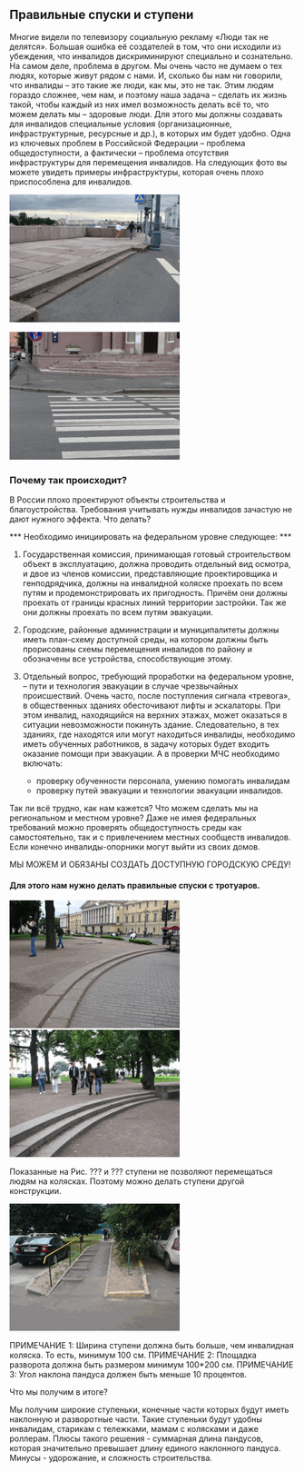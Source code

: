 ## Правильные спуски и ступени

Многие видели по телевизору социальную рекламу «Люди так не делятся». Большая ошибка её создателей в том, что они исходили из убеждения, что инвалидов дискриминируют специально и сознательно. На самом деле, проблема в другом. Мы очень часто не думаем о тех людях, которые живут рядом с нами. И, сколько бы нам ни говорили, что инвалиды – это такие же люди, как мы, это не так. Этим людям гораздо сложнее, чем нам, и поэтому наша задача – сделать их жизнь такой, чтобы каждый из них имел возможность делать всё то, что можем делать мы – здоровые люди. Для этого мы должны создавать для инвалидов специальные условия (организационные, инфраструктурные, ресурсные и др.), в которых им будет удобно.
Одна из ключевых проблем в Российской Федерации – проблема общедоступности, а фактически – проблема отсутствия инфраструктуры для перемещения инвалидов. На следующих фото вы можете увидеть примеры инфраструктуры, которая очень плохо приспособлена для инвалидов.


![Нет спуска](/image/fig2_48.png "Нет спуска")

![Спуск есть, но крутой](/image/fig2_49.png "Спуск есть, но крутой")

### Почему так происходит?

В России плохо проектируют объекты строительства и благоустройства. Требования учитывать нужды инвалидов зачастую не дают нужного эффекта.
Что делать?

*** Необходимо инициировать на федеральном уровне следующее: ***
1. Государственная комиссия, принимающая готовый строительством объект в эксплуатацию, должна проводить отдельный вид осмотра, и двое из членов комиссии, представляющие проектировщика и генподрядчика, должны на инвалидной коляске проехать по всем путям и продемонстрировать их пригодность. Причём они должны проехать от границы красных линий территории застройки. Так же они должны проехать по всем путям эвакуации.
2. Городские, районные администрации и муниципалитеты должны иметь план-схему доступной среды, на котором должны быть прорисованы схемы перемещения инвалидов по району и обозначены все устройства, способствующие этому.
3. Отдельный вопрос, требующий проработки на федеральном уровне, – пути и технология эвакуации в случае чрезвычайных происшествий. Очень часто, после поступления сигнала «тревога», в общественных зданиях обесточивают лифты и эскалаторы. При этом инвалид, находящийся на верхних этажах, может оказаться в ситуации невозможности покинуть здание. Следовательно, в тех зданиях, где находятся или могут находиться инвалиды, необходимо иметь обученных работников, в задачу которых будет входить оказание помощи при эвакуации. А в проверки МЧС необходимо включать:

    - проверку обученности персонала, умению помогать инвалидам
    - проверку путей эвакуации и технологии эвакуации инвалидов.

Так ли всё трудно, как нам кажется? Что можем сделать мы на региональном и местном уровне? Даже не имея федеральных требований можно  проверять общедоступность среды как самостоятельно, так и с привлечением местных сообществ инвалидов. Если конечно инвалиды-опорники могут выйти из своих домов.

 МЫ МОЖЕМ И ОБЯЗАНЫ СОЗДАТЬ ДОСТУПНУЮ ГОРОДСКУЮ СРЕДУ!

####  Для этого нам нужно делать правильные спуски с тротуаров.


![Нет спуска](/image/fig2_50.png "Нет спуска")
![Нет спуска](/image/fig2_51.png "Нет спуска")

Показанные на Рис. ??? и ??? ступени не позволяют перемещаться людям на колясках.
Поэтому можно делать ступени другой конструкции.

![ ](/image/fig2_53.png " ")

ПРИМЕЧАНИЕ 1: Ширина ступени должна быть больше, чем инвалидная коляска. То есть, минимум 100 см.
ПРИМЕЧАНИЕ 2: Площадка разворота должна быть размером минимум 100*200 см.
ПРИМЕЧАНИЕ 3: Угол наклона пандуса должен быть меньше 10 процентов.


Что мы получим в итоге?

Мы получим широкие ступеньки, конечные части которых будут иметь наклонную и разворотные части. Такие ступеньки будут удобны инвалидам, старикам с тележками, мамам с колясками и даже роллерам. Плюсы такого решения - суммарная длина пандусов, которая значительно превышает длину единого наклонного пандуса. Минусы - удорожание, и сложность строительства.